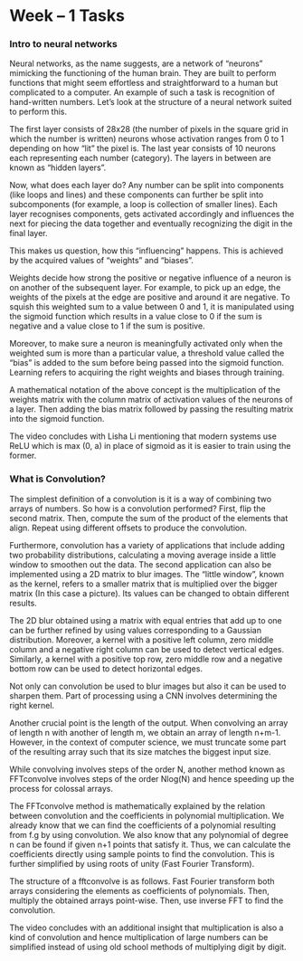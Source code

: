 # Week – 1 Tasks 

### Intro to neural networks 

Neural networks, as the name suggests, are a network of “neurons” mimicking the functioning of the human brain. They are built to perform functions that might seem effortless and straightforward to a human but complicated to a computer. An example of such a task is recognition of hand-written numbers.  Let’s look at the structure of a neural network suited to perform this. 

The first layer consists of 28x28 (the number of pixels in the square grid in which the number is written) neurons whose activation ranges from 0 to 1 depending on how “lit” the pixel is. The last year consists of 10 neurons each representing each number (category). The layers in between are known as “hidden layers”. 

Now, what does each layer do? Any number can be split into components (like loops and lines) and these components can further be split into subcomponents (for example, a loop is collection of smaller lines). Each layer recognises components, gets activated accordingly and influences the next for piecing the data together and eventually recognizing the digit in the final layer.  

This makes us question, how this “influencing” happens. This is achieved by the acquired values of “weights” and “biases”.  

Weights decide how strong the positive or negative influence of a neuron is on another of the subsequent layer. For example, to pick up an edge, the weights of the pixels at the edge are positive and around it are negative. To squish this weighted sum to a value between 0 and 1, it is manipulated using the sigmoid function which results in a value close to 0 if the sum is negative and a value close to 1 if the sum is positive. 

Moreover, to make sure a neuron is meaningfully activated only when the weighted sum is more than a particular value, a threshold value called the “bias” is added to the sum before being passed into the sigmoid function. Learning refers to acquiring the right weights and biases through training. 

 

A mathematical notation of the above concept is the multiplication of the weights matrix with the column matrix of activation values of the neurons of a layer. Then adding the bias matrix followed by passing the resulting matrix into the sigmoid function. 

The video concludes with Lisha Li mentioning that modern systems use ReLU which is max (0, a) in place of sigmoid as it is easier to train using the former.  

 

### What is Convolution? 

The simplest definition of a convolution is it is a way of combining two arrays of numbers. So how is a convolution performed? First, flip the second matrix. Then, compute the sum of the product of the elements that align. Repeat using different offsets to produce the convolution. 

Furthermore, convolution has a variety of applications that include adding two probability distributions, calculating a moving average inside a little window to smoothen out the data. The second application can also be implemented using a 2D matrix to blur images. The “little window”, known as the kernel, refers to a smaller matrix that is multiplied over the bigger matrix (In this case a picture). Its values can be changed to obtain different results. 

The 2D blur obtained using a matrix with equal entries that add up to one can be further refined by using values corresponding to a Gaussian distribution. Moreover, a kernel with a positive left column, zero middle column and a negative right column can be used to detect vertical edges. Similarly, a kernel with a positive top row, zero middle row and a negative bottom row can be used to detect horizontal edges. 

Not only can convolution be used to blur images but also it can be used to sharpen them. Part of processing using a CNN involves determining the right kernel. 

Another crucial point is the length of the output. When convolving an array of length n with another of length m, we obtain an array of length n+m-1. However, in the context of computer science, we must truncate some part of the resulting array such that its size matches the biggest input size. 

While convolving involves steps of the order N, another method known as FFTconvolve involves steps of the order Nlog(N) and hence speeding up the process for colossal arrays.  

The FFTconvolve method is mathematically explained by the relation between convolution and the coefficients in polynomial multiplication. We already know that we can find the coefficients of a polynomial resulting from f.g by using convolution. We also know that any polynomial of degree n can be found if given n+1 points that satisfy it. Thus, we can calculate the coefficients directly using sample points to find the convolution. This is further simplified by using roots of unity (Fast Fourier Transform). 

The structure of a fftconvolve is as follows.  Fast Fourier transform both arrays considering the elements as coefficients of polynomials. Then, multiply the obtained arrays point-wise. Then, use inverse FFT to find the convolution. 

The video concludes with an additional insight that multiplication is also a kind of convolution and hence multiplication of large numbers can be simplified instead of using old school methods of multiplying digit by digit. 

 

 